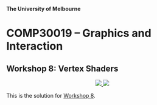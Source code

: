 **The University of Melbourne**

# COMP30019 – Graphics and Interaction

## Workshop 8: Vertex Shaders

<p align="center">
  <a href="https://github.com/COMP30019/Workshop-8-Solution/actions/workflows/main.yml" alt="Workflow Status">
    <img src="https://github.com/COMP30019/Workshop-8-Solution/actions/workflows/main.yml/badge.svg" />
  </a>
  <a href="https://comp30019.github.io/Workshop-8-Solution/" alt="Play Online">
    <img src="https://img.shields.io/static/v1?label=Play%20Online&message=comp30019.github.io/Workshop-8-Solution/&color=blue&logo=unity" />
  </a>
</p>

This is the solution for [Workshop 8](https://github.com/COMP30019/Workshop-8).
